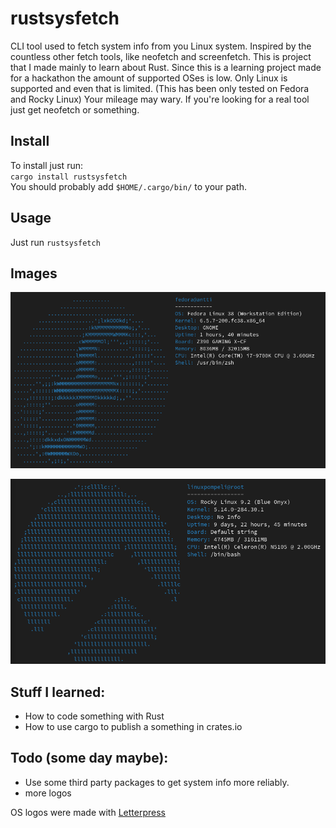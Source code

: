# rustsysfetch

CLI tool used to fetch system info from you Linux system. Inspired by the countless other fetch tools, like neofetch and screenfetch. 
This is project that I made mainly to learn about Rust. Since this is a learning project made for a hackathon the amount of supported OSes is low. 
Only Linux is supported and even that is limited. (This has been only tested on Fedora and Rocky Linux) Your mileage may wary. If you're looking for a real tool just get neofetch or something.
 

## Install
To install just run:  
`cargo install rustsysfetch`  
You should probably add `$HOME/.cargo/bin/` to your path.

## Usage
Just run `rustsysfetch`

## Images

![img_1.png](assets/img_1.png)

![img.png](assets/img.png)

## Stuff I learned:
- How to code something with Rust
- How to use cargo to publish a something in crates.io


## Todo (some day maybe):
- Use some third party packages to get system info more reliably.
- more logos


OS logos were made with [Letterpress](https://apps.gnome.org/Letterpress/)